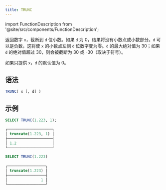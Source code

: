 ```yaml
---
title: TRUNC
---
```

import FunctionDescription from '@site/src/components/FunctionDescription';

<FunctionDescription description="引入或更新于：v1.2.756"/>

返回数字 `x`，截断到 `d` 位小数。如果 `d` 为 0，结果将没有小数点或小数部分。`d` 可以是负数，这将使 `x` 的小数点左侧 `d` 位数字变为零。`d` 的最大绝对值为 30；如果 `d` 的绝对值超过 30，则会被截断为 30 或 -30（取决于符号）。

如果只提供 `x`，`d` 的默认值为 0。

## 语法

```sql
TRUNC( x [, d] )
```

## 示例

```sql
SELECT TRUNC(1.223, 1);

┌────────────────────┐
│ truncate(1.223, 1) │
├────────────────────┤
│ 1.2                │
└────────────────────┘

SELECT TRUNC(1.223)
    
╭─────────────────╮
│ truncate(1.223) │
├─────────────────┤
│               1 │
╰─────────────────╯
```